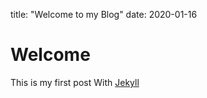 title: "Welcome to my Blog"
date: 2020-01-16

# Welcome
This is my first post With [Jekyll](https://jekyllrb.com/)
